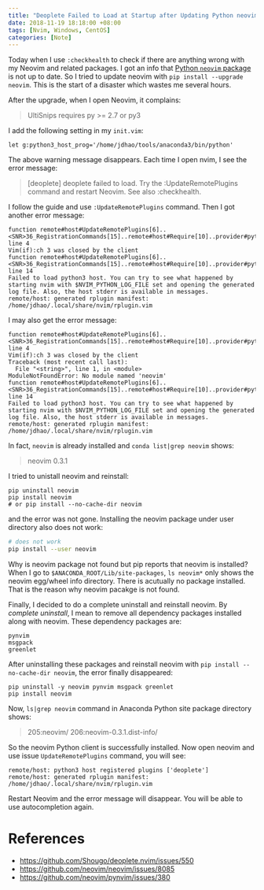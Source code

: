 ```yaml
---
title: "Deoplete Failed to Load at Startup after Updating Python neovim Package"
date: 2018-11-19 18:18:00 +08:00
tags: [Nvim, Windows, CentOS]
categories: [Note]
---
```


Today when I use `:checkhealth` to check if there are anything wrong with my
Neovim and related packages. I got an info that [Python `neovim`
package](https://github.com/neovim/pynvim) is not up to date. So I tried to
update neovim with `pip install --upgrade neovim`. This is the start of a
disaster which wastes me several hours.

<!--more-->

After the upgrade, when I open Neovim, it complains:

> UltiSnips requires py >= 2.7 or py3

I add the following setting in my `init.vim`:

```
let g:python3_host_prog='/home/jdhao/tools/anaconda3/bin/python'
```

The above warning message disappears. Each time I open nvim, I see the error
message:

> [deoplete] deoplete failed to load. Try the :UpdateRemotePlugins command and
> restart Neovim. See also :checkhealth.

I follow the guide and use `:UpdateRemotePlugins` command. Then I got another
error message:

```
function remote#host#UpdateRemotePlugins[6]..<SNR>36_RegistrationCommands[15]..remote#host#Require[10]..provider#pythonx#Require[13]..provider#Poll, line 4
Vim(if):ch 3 was closed by the client
function remote#host#UpdateRemotePlugins[6]..<SNR>36_RegistrationCommands[15]..remote#host#Require[10]..provider#pythonx#Require[13]..provider#Poll, line 14
Failed to load python3 host. You can try to see what happened by starting nvim with $NVIM_PYTHON_LOG_FILE set and opening the generated log file. Also, the host stderr is available in messages.
remote/host: generated rplugin manifest: /home/jdhao/.local/share/nvim/rplugin.vim
```

I may also get the error message:

```
function remote#host#UpdateRemotePlugins[6]..<SNR>36_RegistrationCommands[15]..remote#host#Require[10]..provider#pythonx#Require[13]..provider#Poll, line 4
Vim(if):ch 3 was closed by the client
Traceback (most recent call last):
  File "<string>", line 1, in <module>
ModuleNotFoundError: No module named 'neovim'
function remote#host#UpdateRemotePlugins[6]..<SNR>36_RegistrationCommands[15]..remote#host#Require[10]..provider#pythonx#Require[13]..provider#Poll, line 14
Failed to load python3 host. You can try to see what happened by starting nvim with $NVIM_PYTHON_LOG_FILE set and opening the generated log file. Also, the host stderr is available in messages.
remote/host: generated rplugin manifest: /home/jdhao/.local/share/nvim/rplugin.vim
```

In fact, `neovim` is already installed and `conda list|grep neovim` shows:

> neovim                    0.3.1                     <pip>


I tried to unistall neovim and reinstall:

```
pip uninstall neovim
pip install neovim
# or pip install --no-cache-dir neovim
```

and the error was not gone. Installing the neovim package under user directory
also does not work:

```bash
# does not work
pip install --user neovim
```

Why is neovim package not found but pip reports that neovim is installed?  When
I go to `$ANACONDA_ROOT/Lib/site-packages`, `ls neovim*` only shows the neovim
egg/wheel info directory. There is acutually no package installed. That is the
reason why neovim pacakge is not found.

Finally, I decided to do a complete uninstall and reinstall neovim. By
*complete uninstall*, I mean to remove all dependency packages installed along
with neovim. These dependency packages are:

```
pynvim
msgpack
greenlet
```

After uninstalling these packages and reinstall neovim with `pip install
--no-cache-dir neovim`, the error finally disappeared:

```
pip uninstall -y neovim pynvim msgpack greenlet
pip install neovim
```

Now, `ls|grep neovim` command in Anaconda Python site package directory shows:

> 205:neovim/
> 206:neovim-0.3.1.dist-info/

So the neovim Python client is successfully installed. Now open neovim and use
issue `UpdateRemotePlugins` command, you will see:

```
remote/host: python3 host registered plugins ['deoplete']
remote/host: generated rplugin manifest: /home/jdhao/.local/share/nvim/rplugin.vim
```

Restart Neovim and the error message will disappear. You will be able to use
autocompletion again.

# References
+ https://github.com/Shougo/deoplete.nvim/issues/550
+ https://github.com/neovim/neovim/issues/8085
+ https://github.com/neovim/pynvim/issues/380
